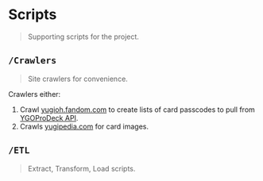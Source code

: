 # Scripts

> Supporting scripts for the project.

## `/Crawlers`

> Site crawlers for convenience.

Crawlers either:

1. Crawl [yugioh.fandom.com](https://yugioh.fandom.com/wiki/Yu-Gi-Oh!_GX_Spirit_Caller_Card_Pack_List) to create lists of card passcodes to pull from [YGOProDeck API](https://ygoprodeck.com/api-guide/).
2. Crawls [yugipedia.com](<https://yugipedia.com/wiki/Set_Card_Galleries:Speed_Duel_GX:_Duel_Academy_Box_(TCG-EN-1E)>) for card images.

## `/ETL`

> Extract, Transform, Load scripts.
